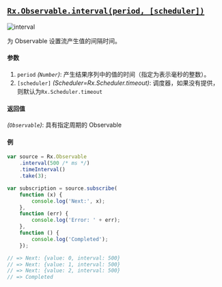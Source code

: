 ## [`Rx.Observable.interval(period, [scheduler])`](https://github.com/Reactive-Extensions/RxJS/blob/master/src/core/linq/observable/interval.js)

![interval](http://reactivex.io/documentation/operators/images/interval.png)


为 Observable 设置流产生值的间隔时间。

#### 参数
1. `period` *(`Number`)*: 产生结果序列中的值的时间（指定为表示毫秒的整数）。
2. `[scheduler]` *(Scheduler=Rx.Scheduler.timeout)*: 调度器，如果没有提供，则默认为`Rx.Scheduler.timeout`

#### 返回值
*(`Observable`)*: 具有指定周期的 Observable

#### 例

```js
var source = Rx.Observable
    .interval(500 /* ms */)
    .timeInterval()
    .take(3);

var subscription = source.subscribe(
    function (x) {
        console.log('Next:', x);
    },
    function (err) {
        console.log('Error: ' + err);   
    },
    function () {
        console.log('Completed');   
    });

// => Next: {value: 0, interval: 500}
// => Next: {value: 1, interval: 500}
// => Next: {value: 2, interval: 500}
// => Completed
```
[](http://jsbin.com/lozay/1/embed?js,console)

